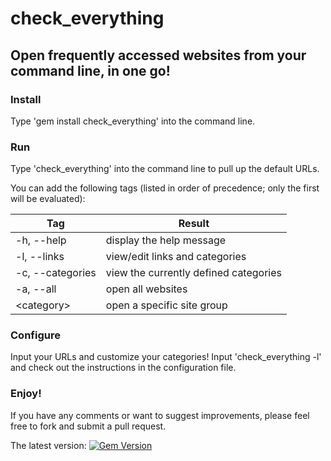 # check_everything

## Open frequently accessed websites from your command line, in one go!

### Install

Type 'gem install check_everything' into the command line.

### Run

Type 'check_everything' into the command line to pull up the default URLs.

You can add the following tags (listed in order of precedence; only the first
will be evaluated):

|   Tag |  Result   |
|-----|-----|
|  \-h, \-\-help         | display the help message             |
|  \-l, \-\-links        | view/edit links and categories       |
|  \-c, \-\-categories  | view the currently defined categories|
|  \-a, \-\-all          | open all websites                    |
|  &#60;category&#62;           | open a specific site group           |


### Configure

Input your URLs and customize your categories! Input 'check_everything -l' and
check out the instructions in the configuration file.

### Enjoy!

If you have any comments or want to suggest improvements, please feel free to fork
and submit a pull request.

The latest version: [![Gem Version](https://badge.fury.io/rb/check_everything.png)](http://badge.fury.io/rb/check_everything)